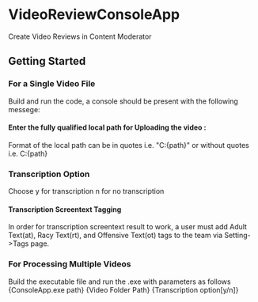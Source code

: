 # VideoReviewConsoleApp
Create Video Reviews in Content Moderator
## Getting Started
### For a Single Video File
Build and run the code, a console should be present with the following messege:
#### Enter the fully qualified local path for Uploading the video :
Format of the local path can be in quotes i.e. "C:\{path}" or without quotes i.e. C:\{path}
### Transcription Option
Choose y for transcription n for no transcription
#### Transcription Screentext Tagging
In order for transcription screentext result to work, a user must add Adult Text(at), Racy Text(rt), and Offensive Text(ot) tags to the team via Setting->Tags page.
### For Processing Multiple Videos
Build the executable file and run the .exe with parameters as follows
{ConsoleApp.exe path} {Video Folder Path} {Transcription option[y/n]}
